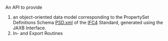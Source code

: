 An API to provide 

 1. an object-oriented data model corresponding to the PropertySet Definitions Schema [PSD.xml](https://standards.buildingsmart.org/IFC/RELEASE/IFC4/ADD2_TC1/XML/IFC4.xsd) of the [IFC4](https://standards.buildingsmart.org/IFC/RELEASE/IFC4/ADD2_TC1/HTML/) Standard, generated using the JAXB Interface.
 2. In- and Export Routines
